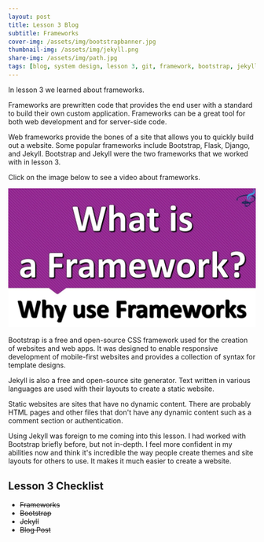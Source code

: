 ```yaml
---
layout: post
title: Lesson 3 Blog
subtitle: Frameworks
cover-img: /assets/img/bootstrapbanner.jpg
thumbnail-img: /assets/img/jekyll.png
share-img: /assets/img/path.jpg
tags: [blog, system design, lesson 3, git, framework, bootstrap, jekyll]
---
```


In lesson 3 we learned about frameworks.

Frameworks are prewritten code that provides the end user with a standard to build their own custom application. Frameworks can be a great tool for both web development and for server-side code.

Web frameworks provide the bones of a site that allows you to quickly build out a website. Some popular frameworks include Bootstrap, Flask, Django, and Jekyll. Bootstrap and Jekyll were the two frameworks that we worked with in lesson 3. 

Click on the image below to see a video about frameworks.

[![Framework YouTube Video](./assets/img/frameworkvideo.jpg)](https://www.youtube.com/watch?v=1a5VKUc0AUc&t=537s&ab_channel=Bitfumes)

Bootstrap is a free and open-source CSS framework used for the creation of websites and web apps. It was designed to enable responsive development of mobile-first websites and provides a collection of syntax for template designs.

Jekyll is also a free and open-source site generator. Text written in various languages are used with their layouts to create a static website.

Static websites are sites that have no dynamic content. There are probably HTML pages and other files that don't have any dynamic content such as a comment section or authentication.

Using Jekyll was foreign to me coming into this lesson. I had worked with Bootstrap briefly before, but not in-depth. I feel more confident in my abilities now and think it's incredible the way people create themes and site layouts for others to use. It makes it much easier to create a website.


## Lesson 3 Checklist

- ~~Frameworks~~
- ~~Bootstrap~~
- ~~Jekyll~~
- ~~Blog Post~~
